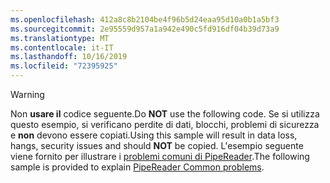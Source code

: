 ```yaml
---
ms.openlocfilehash: 412a8c8b2104be4f96b5d24eaa95d10a0b1a5bf3
ms.sourcegitcommit: 2e95559d957a1a942e490c5fd916df04b39d73a9
ms.translationtype: MT
ms.contentlocale: it-IT
ms.lasthandoff: 10/16/2019
ms.locfileid: "72395925"
---
```

> [!WARNING]
> <span data-ttu-id="06b0f-101">Non **usare il** codice seguente.</span><span class="sxs-lookup"><span data-stu-id="06b0f-101">Do **NOT** use the following code.</span></span> <span data-ttu-id="06b0f-102">Se si utilizza questo esempio, si verificano perdite di dati, blocchi, problemi di sicurezza e **non** devono essere copiati.</span><span class="sxs-lookup"><span data-stu-id="06b0f-102">Using this sample will result in data loss, hangs, security issues and should **NOT** be copied.</span></span> <span data-ttu-id="06b0f-103">L'esempio seguente viene fornito per illustrare i [problemi comuni di PipeReader](#gotchas).</span><span class="sxs-lookup"><span data-stu-id="06b0f-103">The following sample is provided to explain [PipeReader Common problems](#gotchas).</span></span>
